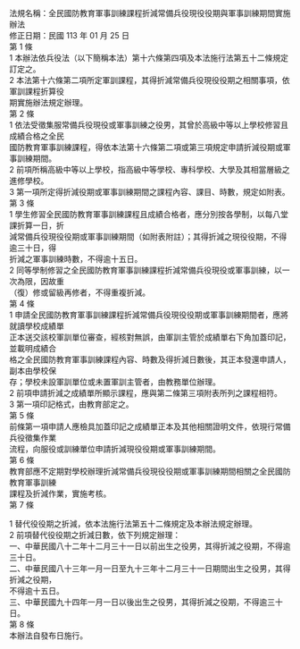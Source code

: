 法規名稱：全民國防教育軍事訓練課程折減常備兵役現役役期與軍事訓練期間實施辦法  
修正日期：民國 113 年 01 月 25 日  
第 1 條  
1 本辦法依兵役法（以下簡稱本法）第十六條第四項及本法施行法第五十二條規定訂定之。  
2 本法第十六條第二項所定軍訓課程，其得折減常備兵役現役役期之相關事項，依軍訓課程折算役  
期實施辦法規定辦理。  
第 2 條  
1 依法受徵集服常備兵役現役或軍事訓練之役男，其曾於高級中等以上學校修習且成績合格之全民  
國防教育軍事訓練課程，得依本法第十六條第二項或第三項規定申請折減役期或軍事訓練期間。  
2 前項所稱高級中等以上學校，指高級中等學校、專科學校、大學及其相當層級之進修學校。  
3 第一項所定得折減役期或軍事訓練期間之課程內容、課目、時數，規定如附表。  
第 3 條  
1 學生修習全民國防教育軍事訓練課程且成績合格者，應分別按各學制，以每八堂課折算一日，折  
減常備兵役現役役期或軍事訓練期間（如附表附註）；其得折減之現役役期，不得逾三十日，得  
折減之軍事訓練時數，不得逾十五日。  
2 同等學制修習之全民國防教育軍事訓練課程折減常備兵役現役或軍事訓練，以一次為限，因故重  
（復）修或留級再修者，不得重複折減。  
第 4 條  
1 申請全民國防教育軍事訓練課程折減常備兵役現役役期或軍事訓練期間者，應將就讀學校成績單  
正本送交該校軍訓單位審查，經核對無誤，由軍訓主管於成績單右下角加蓋印記，並載明成績合  
格之全民國防教育軍事訓練課程內容、時數及得折減日數後，其正本發還申請人，副本由學校保  
存；學校未設軍訓單位或未置軍訓主管者，由教務單位辦理。  
2 前項申請折減之成績單所顯示課程，應與第二條第三項附表所列之課程相符。  
3 第一項印記格式，由教育部定之。  
第 5 條  
前條第一項申請人應檢具加蓋印記之成績單正本及其他相關證明文件，依現行常備兵役徵集作業  
流程，向服役或訓練單位申請折減現役役期或軍事訓練期間。  
第 6 條  
教育部應不定期對學校辦理折減常備兵役現役役期或軍事訓練期間相關之全民國防教育軍事訓練  
課程及折減作業，實施考核。  
第 7 條  


1 替代役役期之折減，依本法施行法第五十二條規定及本辦法規定辦理。  
2 前項替代役役期之折減日數，依下列規定辦理：  
一、中華民國八十二年十二月三十一日以前出生之役男，其得折減之役期，不得逾三十日。  
二、中華民國八十三年一月一日至九十三年十二月三十一日期間出生之役男，其得折減之役期，  
不得逾十五日。  
三、中華民國九十四年一月一日以後出生之役男，其得折減之役期，不得逾三十日。  
第 8 條  
本辦法自發布日施行。  



